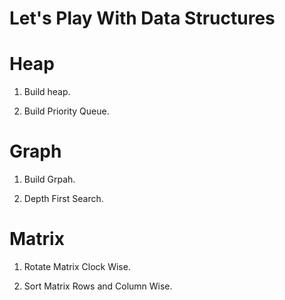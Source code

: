 # Let's Play With Data Structures 

# Heap

1. Build heap.

2. Build Priority Queue.

# Graph

1. Build Grpah. 

2. Depth First Search. 

# Matrix 

1. Rotate Matrix Clock Wise.

2. Sort Matrix Rows and Column Wise. 

